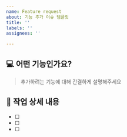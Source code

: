```yaml
---
name: Feature request
about: 기능 추가 이슈 템플릿
title: ''
labels: ''
assignees: ''

---
```


## 💻 어떤 기능인가요?

> 추가하려는 기능에 대해 간결하게 설명해주세요

## 📝 작업 상세 내용

- [ ] 
- [ ] 
- [ ]
